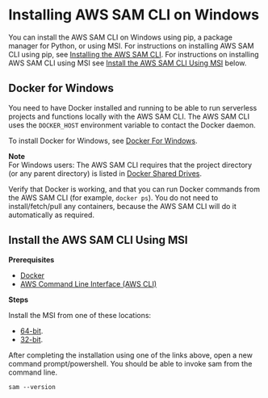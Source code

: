 # Installing AWS SAM CLI on Windows<a name="serverless-sam-cli-install-windows"></a>

You can install the AWS SAM CLI on Windows using pip, a package manager for Python, or using MSI\. For instructions on installing AWS SAM CLI using pip, see [Installing the AWS SAM CLI](serverless-sam-cli-install.md)\. For instructions on installing AWS SAM CLI using MSI see [Install the AWS SAM CLI Using MSI](#serverless-sam-cli-install-windows-msi) below\.

## Docker for Windows<a name="serverless-sam-cli-install-windows-docker"></a>

You need to have Docker installed and running to be able to run serverless projects and functions locally with the AWS SAM CLI\. The AWS SAM CLI uses the `DOCKER_HOST` environment variable to contact the Docker daemon\.

To install Docker for Windows, see [Docker For Windows](https://www.docker.com/docker-windows)\.

**Note**  
For Windows users: The AWS SAM CLI requires that the project directory \(or any parent directory\) is listed in [ Docker Shared Drives](https://docs.docker.com/docker-for-windows/#shared-drives)\.

Verify that Docker is working, and that you can run Docker commands from the AWS SAM CLI \(for example, `docker ps`\)\. You do not need to install/fetch/pull any containers, because the AWS SAM CLI will do it automatically as required\.

## Install the AWS SAM CLI Using MSI<a name="serverless-sam-cli-install-windows-msi"></a>

**Prerequisites**
+ [Docker](https://www.docker.com/docker-windows)
+ [AWS Command Line Interface \(AWS CLI\)](https://docs.aws.amazon.com/cli/latest/userguide/installing.html)

**Steps**

Install the MSI from one of these locations:
+ [ 64\-bit](https://github.com/awslabs/aws-sam-cli/releases/download/v0.7.0/AWS_SAM_CLI_64_PY3.msi)\.
+ [ 32\-bit](https://github.com/awslabs/aws-sam-cli/releases/download/v0.7.0/AWS_SAM_CLI_32_PY3.msi)\.

After completing the installation using one of the links above, open a new command prompt/powershell\. You should be able to invoke sam from the command line\.

```
sam --version
```